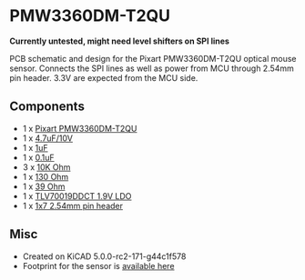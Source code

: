 # PMW3360DM-T2QU

**Currently untested, might need level shifters on SPI lines**

PCB schematic and design for the Pixart PMW3360DM-T2QU optical mouse sensor. Connects the SPI lines as well as power
from MCU through 2.54mm pin header. 3.3V are expected from the MCU side.

## Components
* 1 x [Pixart PMW3360DM-T2QU](http://www.pixart.com.tw/product_data.asp?product_id=159&productclassify_id=1&productclassify2_id=3&productclassify_name=Optical%20Navigation&productclassify2_name=&partnumber=PMW3360DM-T2QU)
* 1 x [4.7uF/10V](http://uk.farnell.com/multicomp/mctt21f475z100ct/cap-mlcc-y5v-4-7uf-10v-0805-reel/dp/2666292)
* 1 x [1uF](http://uk.farnell.com/walsin/0805b105k100ct/cap-mlcc-x7r-1uf-10v-0805-reel/dp/2495444)
* 1 x [0.1uF](http://uk.farnell.com/walsin/0805b104k500ct/capacitor-mlcc-x7r-0-1uf-50v-0805/dp/2496944RL)
* 3 x [10K Ohm](http://uk.farnell.com/multicomp/mcwr08x1002ftl/res-thick-film-10k-1-0-125w-0805/dp/2447553)
* 1 x [130 Ohm](http://uk.farnell.com/multicomp/mcwr08x1300ftl/res-thick-film-130-ohm-1-0-125w/dp/2447568?ost=2447568)
* 1 x [39 Ohm](http://uk.farnell.com/multicomp/mcwr08x39r0ftl/res-thick-film-39r-1-0-125w-0805/dp/2447647?ost=2447647)
* 1 x [TLV70019DDCT 1.9V LDO](http://uk.farnell.com/texas-instruments/tlv70019ddct/ldo-reg-0-175vdo-0-2a-1-9v-5sot23/dp/2144265)
* 1 x [1x7 2.54mm pin header](http://uk.farnell.com/amphenol-fci/68000-107hlf/board-to-board-header-7-position/dp/1924186)

## Misc
* Created on KiCAD 5.0.0-rc2-171-g44c1f578
* Footprint for the sensor is [available here](https://github.com/rhssk/kicad-footprints/tree/master/Pixart.pretty)
